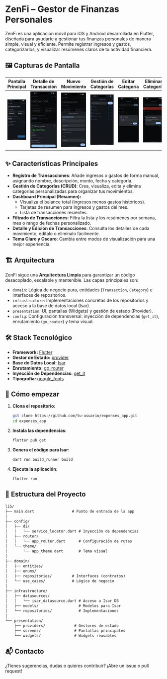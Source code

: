 # ZenFi – Gestor de Finanzas Personales

ZenFi es una aplicación móvil para iOS y Android desarrollada en Flutter, diseñada para ayudarte a gestionar tus finanzas personales de manera simple, visual y eficiente. Permite registrar ingresos y gastos, categorizarlos, y visualizar resúmenes claros de tu actividad financiera.

## 🖼️ Capturas de Pantalla

| Pantalla Principal | Detalle de Transacción | Nuevo Movimiento | Gestión de Categorías | Editar Categoría | Eliminar Categoría |
|:------------------:|:---------------------:|:----------------:|:--------------------:|:---------------:|:-----------------:|
| ![Home](assets/home_screen.png) | ![Detalle](assets/transaction_detail_screen.png) | ![Nuevo Movimiento](assets/new_transaction_screen.png) | ![Categorías](assets/categories_screen.png) | ![Editar Categoría](assets/edit_category.png) | ![Eliminar Categoría](assets/delete_category.png) |

## ✨ Características Principales

- **Registro de Transacciones**: Añade ingresos o gastos de forma manual, asignando nombre, descripción, monto, fecha y categoría.
- **Gestión de Categorías (CRUD)**: Crea, visualiza, edita y elimina categorías personalizadas para organizar tus movimientos.
- **Dashboard Principal (Resumen):**
  - Visualiza el balance total (ingresos menos gastos históricos).
  - Tarjetas de resumen para ingresos y gastos del mes.
  - Lista de transacciones recientes.
- **Filtrado de Transacciones**: Filtra la lista y los resúmenes por semana, mes o rango de fechas personalizado.
- **Detalle y Edición de Transacciones**: Consulta los detalles de cada movimiento, edítalo o elimínalo fácilmente.
- **Tema Claro y Oscuro**: Cambia entre modos de visualización para una mejor experiencia.

## 🏗️ Arquitectura

ZenFi sigue una **Arquitectura Limpia** para garantizar un código desacoplado, escalable y mantenible. Las capas principales son:

- `domain`: Lógica de negocio pura, entidades (`Transaction`, `Category`) e interfaces de repositorios.
- `infrastructure`: Implementaciones concretas de los repositorios y acceso a la base de datos local (Isar).
- `presentation`: UI, pantallas (Widgets) y gestión de estado (Provider).
- `config`: Configuración transversal: inyección de dependencias (`get_it`), enrutamiento (`go_router`) y tema visual.

## 🛠️ Stack Tecnológico

- **Framework:** [Flutter](https://flutter.dev/)
- **Gestor de Estado:** [provider](https://pub.dev/packages/provider)
- **Base de Datos Local:** [Isar](https://pub.dev/packages/isar)
- **Enrutamiento:** [go_router](https://pub.dev/packages/go_router)
- **Inyección de Dependencias:** [get_it](https://pub.dev/packages/get_it)
- **Tipografía:** [google_fonts](https://pub.dev/packages/google_fonts)

## 🚀 Cómo empezar

1. **Clona el repositorio:**
   ```sh
   git clone https://github.com/tu-usuario/expenses_app.git
   cd expenses_app
   ```
2. **Instala las dependencias:**
   ```sh
   flutter pub get
   ```
3. **Genera el código para Isar:**
   ```sh
   dart run build_runner build
   ```
4. **Ejecuta la aplicación:**
   ```sh
   flutter run
   ```

## 📁 Estructura del Proyecto

```
lib/
├── main.dart                 # Punto de entrada de la app
│
├── config/
│   ├── di/
│   │   └── service_locator.dart # Inyección de dependencias
│   ├── router/
│   │   └── app_router.dart      # Configuración de rutas
│   └── theme/
│       └── app_theme.dart       # Tema visual
│
├── domain/
│   ├── entities/
│   ├── enums/
│   ├── repositories/         # Interfaces (contratos)
│   └── use_cases/            # Lógica de negocio
│
├── infrastructure/
│   ├── datasources/
│   │   └── isar_datasource.dart # Acceso a Isar DB
│   ├── models/                  # Modelos para Isar
│   └── repositories/            # Implementaciones
│
└── presentation/
    ├── providers/             # Gestores de estado
    ├── screens/               # Pantallas principales
    └── widgets/               # Widgets reusables
```

## 📬 Contacto

¿Tienes sugerencias, dudas o quieres contribuir? ¡Abre un issue o pull request!
